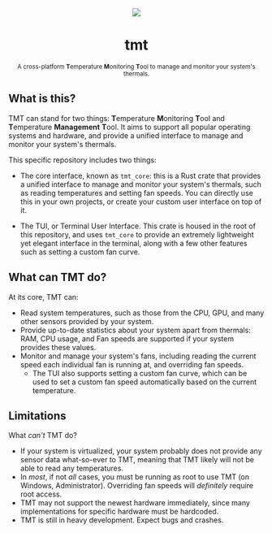 <div align="center">
    <img src="frontend/public/turbine_banner.png">
    <h1>tmt</h1>
    <p>
        <sup>
            A cross-platform
                <b>T</b>emperature
                <b>M</b>onitoring
                <b>T</b>ool
            to manage and monitor your system's thermals.
        </sup>
    </p>
</div>

## What is this?

TMT can stand for two things: **T**emperature **M**onitoring **T**ool 
and **T**emperature **Management** **T**ool. It aims to support all
popular operating systems and hardware, and provide a unified interface
to manage and monitor your system's thermals.

This specific repository includes two things:

- The core interface, known as `tmt_core`: this is a Rust crate that
  provides a unified interface to manage and monitor your system's
  thermals, such as reading temperatures and setting fan speeds.
  You can directly use this in your own projects, or create your
  custom user interface on top of it.

- The TUI, or Terminal User Interface. This crate is housed in the root
  of this repository, and uses `tmt_core` to provide an extremely lightweight
  yet elegant interface in the terminal, along with a few other features such
  as setting a custom fan curve.

## What can TMT do?

At its core, TMT can:

- Read system temperatures, such as those from the CPU, GPU, and
  many other sensors provided by your system.
- Provide up-to-date statistics about your system apart from thermals:
  RAM, CPU usage, and Fan speeds are supported if your system provides
  these values.
- Monitor and manage your system's fans, including reading the current
  speed each individual fan is running at, and overriding fan speeds.
  - The TUI also supports setting a custom fan curve, which can be
    used to set a custom fan speed automatically based on the current 
    temperature.

## Limitations

What *can't* TMT do?

- If your system is virtualized, your system probably does not provide
  any sensor data what-so-ever to TMT, meaning that TMT likely will
  not be able to read any temperatures.
- In *most*, if not *all* cases, you must be running as root to use TMT 
  (on Windows, Administrator). Overriding fan speeds will *definitely* require root
  access.
- TMT may not support the newest hardware immediately, since many implementations
  for specific hardware must be hardcoded.
- TMT is still in heavy development. Expect bugs and crashes.
